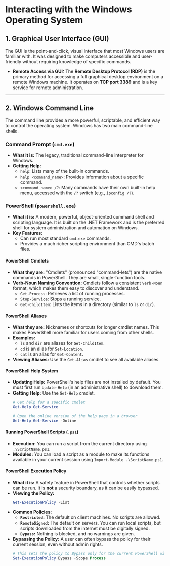 # Interacting with the Windows Operating System


## 1. Graphical User Interface (GUI)

The GUI is the point-and-click, visual interface that most Windows users are familiar with. It was designed to make computers accessible and user-friendly without requiring knowledge of specific commands.

*   **Remote Access via GUI:** The **Remote Desktop Protocol (RDP)** is the primary method for accessing a full graphical desktop environment on a remote Windows machine. It operates on **TCP port 3389** and is a key service for remote administration.

---

## 2. Windows Command Line

The command line provides a more powerful, scriptable, and efficient way to control the operating system. Windows has two main command-line shells.

### Command Prompt (`cmd.exe`)
*   **What it is:** The legacy, traditional command-line interpreter for Windows.
*   **Getting Help:**
    *   `help`: Lists many of the built-in commands.
    *   `help <command_name>`: Provides information about a specific command.
    *   `<command_name> /?`: Many commands have their own built-in help menu, accessed with the `/?` switch (e.g., `ipconfig /?`).

### PowerShell (`powershell.exe`)
*   **What it is:** A modern, powerful, object-oriented command shell and scripting language. It is built on the .NET Framework and is the preferred shell for system administration and automation on Windows.
*   **Key Features:**
    *   Can run most standard `cmd.exe` commands.
    *   Provides a much richer scripting environment than CMD's batch files.

#### PowerShell Cmdlets
*   **What they are:** "Cmdlets" (pronounced "command-lets") are the native commands in PowerShell. They are small, single-function tools.
*   **Verb-Noun Naming Convention:** Cmdlets follow a consistent `Verb-Noun` format, which makes them easy to discover and understand.
    *   `Get-Process`: Retrieves a list of running processes.
    *   `Stop-Service`: Stops a running service.
    *   `Get-ChildItem`: Lists the items in a directory (similar to `ls` or `dir`).

#### PowerShell Aliases
*   **What they are:** Nicknames or shortcuts for longer cmdlet names. This makes PowerShell more familiar for users coming from other shells.
*   **Examples:**
    *   `ls` and `dir` are aliases for `Get-ChildItem`.
    *   `cd` is an alias for `Set-Location`.
    *   `cat` is an alias for `Get-Content`.
*   **Viewing Aliases:** Use the `Get-Alias` cmdlet to see all available aliases.

#### PowerShell Help System
*   **Updating Help:** PowerShell's help files are not installed by default. You must first run `Update-Help` (in an administrative shell) to download them.
*   **Getting Help:** Use the `Get-Help` cmdlet.
    ```powershell
    # Get help for a specific cmdlet
    Get-Help Get-Service
    
    # Open the online version of the help page in a browser
    Get-Help Get-Service -Online
    ```

#### Running PowerShell Scripts (`.ps1`)
*   **Execution:** You can run a script from the current directory using `.\ScriptName.ps1`.
*   **Modules:** You can load a script as a module to make its functions available in your current session using `Import-Module .\ScriptName.ps1`.

#### PowerShell Execution Policy
*   **What it is:** A safety feature in PowerShell that controls whether scripts can be run. It is **not** a security boundary, as it can be easily bypassed.
*   **Viewing the Policy:**
    ```powershell
    Get-ExecutionPolicy -List
    ```
*   **Common Policies:**
    *   **`Restricted`:** The default on client machines. No scripts are allowed.
    *   **`RemoteSigned`:** The default on servers. You can run local scripts, but scripts downloaded from the internet must be digitally signed.
    *   **`Bypass`:** Nothing is blocked, and no warnings are given.
*   **Bypassing the Policy:** A user can often bypass the policy for their current session, even without admin rights.
    ```powershell
    # This sets the policy to Bypass only for the current PowerShell window
    Set-ExecutionPolicy Bypass -Scope Process
    ```
